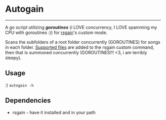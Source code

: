 # Autogain

---

A go script utilizing **_goroutines_** (i LOVE concurrency, I LOVE spamming my CPU with goroutines :))
for [rsgain](https://github.com/complexlogic/rsgain)'s custom mode.

Scans the subfolders of a root folder concurrently (GOROUTINES) for songs in each folder.
[Supported files](https://github.com/complexlogic/rsgain?tab=readme-ov-file#supported-file-formats) are added to
the rsgain custom command, then that is summoned concurrently (GOROUTINES!!! <3, i am terribly sleepy).

## Usage

:)
`autogain -h`

## Dependencies

- rsgain - have it installed and in your path